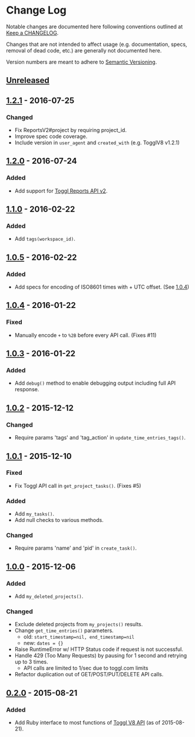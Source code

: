 # Change Log

Notable changes are documented here following conventions outlined at [Keep a CHANGELOG](http://keepachangelog.com/).

Changes that are not intended to affect usage (e.g. documentation, specs, removal of dead code, etc.) are generally not documented here.

Version numbers are meant to adhere to [Semantic Versioning](http://semver.org/).


## [Unreleased]


## [1.2.1] - 2016-07-25
### Changed

* Fix ReportsV2#project by requiring project_id.
* Improve spec code coverage.
* Include version in `user_agent` and `created_with` (e.g. TogglV8 v1.2.1)


## [1.2.0] - 2016-07-24
### Added

* Add support for [Toggl Reports API v2](https://github.com/toggl/toggl_api_docs/blob/master/reports.md).


## [1.1.0] - 2016-02-22
### Added

* Add `tags(workspace_id)`.


## [1.0.5] - 2016-02-22
### Added

* Add specs for encoding of ISO8601 times with + UTC offset. (See [1.0.4](#104---2016-01-22))


## [1.0.4] - 2016-01-22
### Fixed

* Manually encode `+` to `%2B` before every API call. (Fixes #11)


## [1.0.3] - 2016-01-22
### Added

* Add `debug()` method to enable debugging output including full API response.

## [1.0.2] - 2015-12-12
### Changed

* Require params 'tags' and 'tag_action' in `update_time_entries_tags()`.

## [1.0.1] - 2015-12-10
### Fixed

* Fix Toggl API call in `get_project_tasks()`. (Fixes #5)

### Added

* Add `my_tasks()`.
* Add null checks to various methods.

### Changed

* Require params 'name' and 'pid' in `create_task()`.

## [1.0.0] - 2015-12-06
### Added

* Add `my_deleted_projects()`.

### Changed

* Exclude deleted projects from `my_projects()` results.
* Change `get_time_entries()` parameters.
    - old: `start_timestamp=nil, end_timestamp=nil`
    - new: `dates = {}`
* Raise RuntimeError w/ HTTP Status code if request is not successful.
* Handle 429 (Too Many Requests) by pausing for 1 second and retrying up to 3 times.
    - API calls are limited to 1/sec due to toggl.com limits
* Refactor duplication out of GET/POST/PUT/DELETE API calls.

## [0.2.0] - 2015-08-21
### Added

* Add Ruby interface to most functions of [Toggl V8 API](https://github.com/toggl/toggl_api_docs/blob/master/toggl_api.md) (as of 2015-08-21).


[Unreleased]: https://github.com/kanet77/togglv8/compare/v1.2.1...HEAD
[1.2.1]: https://github.com/kanet77/togglv8/compare/v1.2.0...v1.2.1
[1.2.0]: https://github.com/kanet77/togglv8/compare/v1.1.0...v1.2.0
[1.1.0]: https://github.com/kanet77/togglv8/compare/v1.0.5...v1.1.0
[1.0.5]: https://github.com/kanet77/togglv8/compare/v1.0.4...v1.0.5
[1.0.4]: https://github.com/kanet77/togglv8/compare/v1.0.3...v1.0.4
[1.0.3]: https://github.com/kanet77/togglv8/compare/v1.0.2...v1.0.3
[1.0.2]: https://github.com/kanet77/togglv8/compare/v1.0.1...v1.0.2
[1.0.1]: https://github.com/kanet77/togglv8/compare/v1.0.0...v1.0.1
[1.0.0]: https://github.com/kanet77/togglv8/compare/v0.2.0...v1.0.0
[0.2.0]: https://github.com/kanet77/togglv8/compare/a1d5cc5...v0.2.0